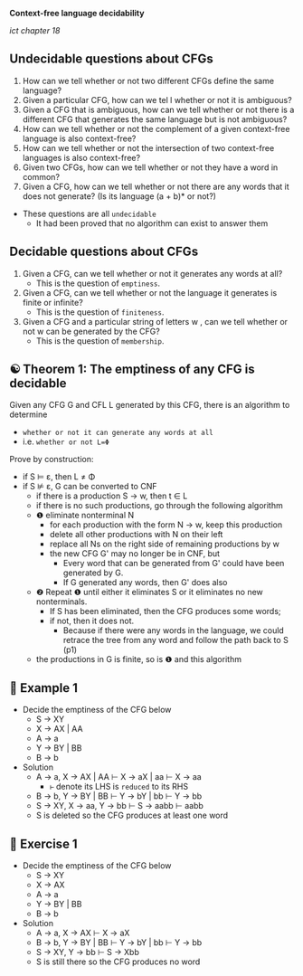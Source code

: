 __Context-free language decidability__

_ict chapter 18_


Undecidable questions about CFGs
---
1. How can we tell whether or not two different CFGs define the same language?
2. Given a particular CFG, how can we tel l whether or not it is ambiguous?
3. Given a CFG that is ambiguous, how can we tell whether or not there is a different CFG that generates the same language but is not ambiguous?
4. How can we tell whether or not the complement of a given context-free language is also context-free?
5. How can we tell whether or not the intersection of two context-free languages is also context-free?
6. Given two CFGs, how can we tell whether or not they have a word in common?
7. Given a CFG, how can we tell whether or not there are any words that it does not gener­ate? (Is its language (a + b)* or not?)
- These questions are all `undecidable`
  - It had been proved that no algorithm can exist to answer them


Decidable questions about CFGs
---
1. Given a CFG, can we tell whether or not it generates any words at all? 
    - This is the ques­tion of `emptiness`.
2. Given a CFG, can we tell whether or not the language it generates is finite or infinite? 
   - This is the question of `finiteness`.
3. Given a CFG and a particular string of letters w , can we tell whether or not w can be generated by the CFG? 
   - This is the question of `membership`.


☯ Theorem 1: The emptiness of any CFG is decidable
---
Given any CFG G and CFL L generated by this CFG, there is an algorithm to determine
- `whether or not it can generate any words at all`
- i.e. `whether or not L=Φ`

Prove by construction:
- if S ⊨ ε, then L ≠ Φ
- if S ⊭ ε, G can be converted to CNF
  - if there is a production S → w, then t ∈ L
  - if there is no such productions, go through the following algorithm
  - ❶ eliminate nonterminal N
    - for each production with the form N → w, keep this production
    - delete all other productions with N on their left
    - replace all Ns on the right side of remaining productions by w
    - the new CFG G' may no longer be in CNF, but
      - Every word that can be generated from G' could have been generated by G. 
      - If G generated any words, then G' does also
  - ❷ Repeat ❶ until either it eliminates S or it eliminates no new nonterminals.
    - If S has been eliminated, then the CFG produces some words; 
    - if not, then it does not. 
      - Because if there were any words in the language, we could retrace the tree from any word and follow the path back to S (p1)
  - the productions in G is finite, so is ❶ and this algorithm


🍎 Example 1
---
- Decide the emptiness of the CFG below
  - S → XY
  - X → AX | AA
  - A → a
  - Y → BY | BB
  - B → b
- Solution
  - A → a, X → AX | AA ⊢ X → aX | aa ⊢ X → aa
    - `⊢` denote its LHS is `reduced` to its RHS
  - B → b, Y → BY | BB ⊢ Y → bY | bb ⊢ Y → bb
  - S → XY, X → aa, Y → bb ⊢ S → aabb ⊢ aabb
  - S is deleted so the CFG produces at least one word


🏃 Exercise 1
---
- Decide the emptiness of the CFG below
  - S → XY
  - X → AX
  - A → a
  - Y → BY | BB
  - B → b
- Solution
  - A → a, X → AX ⊢ X → aX
  - B → b, Y → BY | BB ⊢ Y → bY | bb ⊢ Y → bb
  - S → XY, Y → bb ⊢ S → Xbb 
  - S is still there so the CFG produces no word